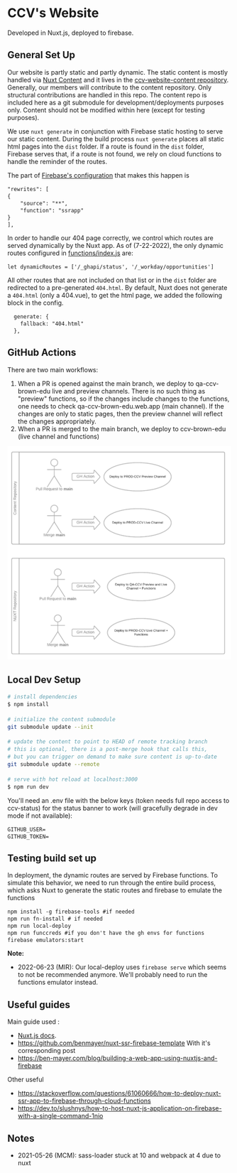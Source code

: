 # CCV's Website

Developed in Nuxt.js, deployed to firebase. 

## General Set Up

Our website is partly static and partly dynamic. The static content is mostly handled via [Nuxt Content](https://content.nuxtjs.org) and it lives in the [ccv-website-content repository](https://github.com/brown-ccv/ccv-website-content). Generally, our members will contribute to the content repository. Only structural contributions are handled in this repo. The content repo is included here as a git submodule for development/deployments purposes only. Content should not be modified within here (except for testing purposes).

We use `nuxt generate` in conjunction with Firebase static hosting to serve our static content. During the build process `nuxt generate` places all static html pages into the `dist` folder. If a route is found in the `dist` folder, Firebase serves that, if a route is not found, we rely on cloud functions to handle the reminder of the routes.

The part of [Firebase's configuration](firebase.json) that makes this happen is 

```
"rewrites": [
{
    "source": "**",
    "function": "ssrapp"
}
],
```

In order to handle our 404 page correctly, we control which routes are served dynamically by the Nuxt app. As of (7-22-2022), the only dynamic routes configured in [functions/index.js](functions/index.js) are:

```
let dynamicRoutes = ['/_ghapi/status', '/_workday/opportunities']
```

All other routes that are not included on that list or in the `dist` folder are redirected to a pre-generated `404.html`. By default, Nuxt does not generate a `404.html` (only a 404.vue), to get the html page, we added the following block in the config.

```
  generate: {
    fallback: "404.html"
  },
```

## GitHub Actions

There are two main workflows:

1. When a PR is opened against the main branch, we deploy to qa-ccv-brown-edu live and preview channels.
   There is no such thing as "preview" functions, so if the changes include changes to the functions, one needs to check qa-ccv-brown-edu.web.app (main channel). If the changes are only to static pages, then the preview channel will reflect the changes appropriately.
2. When a PR is merged to the main branch, we deploy to ccv-brown-edu (live channel and functions)

![GitHub Actions Flow](actions-flow.png)

## Local Dev Setup

```bash
# install dependencies
$ npm install

# initialize the content submodule
git submodule update --init

# update the content to point to HEAD of remote tracking branch
# this is optional, there is a post-merge hook that calls this,
# but you can trigger on demand to make sure content is up-to-date
git submodule update --remote

# serve with hot reload at localhost:3000
$ npm run dev
```

You'll need an .env file with the below keys (token needs full repo access to ccv-status) for the status banner to work (will gracefully degrade in dev mode if not available):

```
GITHUB_USER=
GITHUB_TOKEN=
```

## Testing build set up

In deployment, the dynamic routes are served by Firebase functions. To simulate this behavior, we need to run through the entire build process, which asks Nuxt to generate the static routes and firebase to emulate the functions

```
npm install -g firebase-tools #if needed
npm run fn-install # if needed
npm run local-deploy
npm run funccreds #if you don't have the gh envs for functions
firebase emulators:start
```

**Note:**
* 2022-06-23 (MIR): Our local-deploy uses `firebase serve` which seems to not be recommended anymore. We'll probably need to run the functions emulator instead. 

## Useful guides

Main guide used :
* [Nuxt.js docs](https://nuxtjs.org).
* https://github.com/benmayer/nuxt-ssr-firebase-template
With it's corresponding post
* https://ben-mayer.com/blog/building-a-web-app-using-nuxtjs-and-firebase

Other useful
* https://stackoverflow.com/questions/61060666/how-to-deploy-nuxt-ssr-app-to-firebase-through-cloud-functions
* https://dev.to/slushnys/how-to-host-nuxt-js-application-on-firebase-with-a-single-command-1nio


## Notes

* 2021-05-26 (MCM): sass-loader stuck at 10 and webpack at 4 due to nuxt
